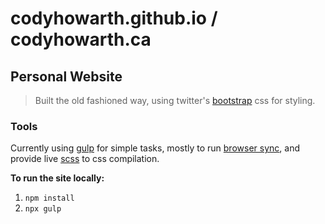 # codyhowarth.github.io / codyhowarth.ca

## Personal Website

> Built the old fashioned way, using twitter's [bootstrap](https://getbootstrap.com) css for styling.

### Tools 

Currently using [gulp](https://gulpjs.com) for simple tasks, mostly to run [browser
sync](https://www.browsersync.io), and provide live [scss](http://sass-lang.com) to css compilation.

**To run the site locally:**

1. `npm install`
2. `npx gulp`